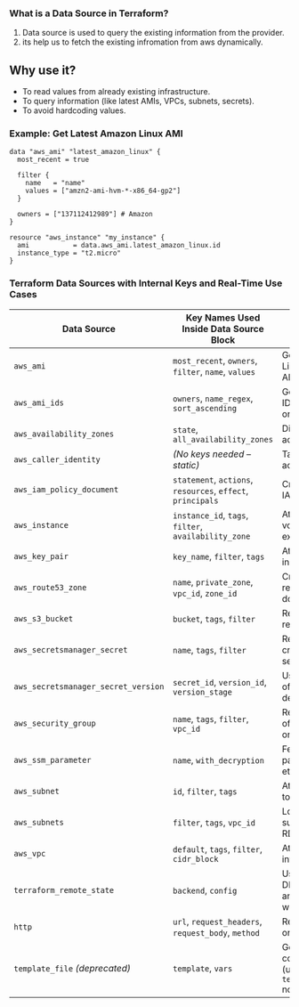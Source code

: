### What is a Data Source in Terraform?
1. Data source is used to query the existing information from the provider.
2. its help us to fetch the existing infromation from aws dynamically.

## Why use it?
* To read values from already existing infrastructure.
* To query information (like latest AMIs, VPCs, subnets, secrets).
* To avoid hardcoding values.

### Example: Get Latest Amazon Linux AMI
```
data "aws_ami" "latest_amazon_linux" {
  most_recent = true

  filter {
    name   = "name"
    values = ["amzn2-ami-hvm-*-x86_64-gp2"]
  }

  owners = ["137112412989"] # Amazon
}

resource "aws_instance" "my_instance" {
  ami           = data.aws_ami.latest_amazon_linux.id
  instance_type = "t2.micro"
}
```


### Terraform Data Sources with Internal Keys and Real-Time Use Cases

| **Data Source**                     | **Key Names Used Inside Data Source Block**                 | **Real-Time Use Case**                                     |
| ----------------------------------- | ----------------------------------------------------------- | ---------------------------------------------------------- |
| `aws_ami`                           | `most_recent`, `owners`, `filter`, `name`, `values`         | Get latest Amazon Linux or Ubuntu AMI                      |
| `aws_ami_ids`                       | `owners`, `name_regex`, `sort_ascending`                    | Get all Ubuntu AMI IDs for automation or filtering         |
| `aws_availability_zones`            | `state`, `all_availability_zones`                           | Distribute EC2s across AZs                                 |
| `aws_caller_identity`               | *(No keys needed – static)*                                 | Tag infra with account ID                                  |
| `aws_iam_policy_document`           | `statement`, `actions`, `resources`, `effect`, `principals` | Create dynamic IAM policies                                |
| `aws_instance`                      | `instance_id`, `tags`, `filter`, `availability_zone`        | Attach new EBS volume to an existing instance              |
| `aws_key_pair`                      | `key_name`, `filter`, `tags`                                | Attach key to EC2 instances                                |
| `aws_route53_zone`                  | `name`, `private_zone`, `vpc_id`, `zone_id`                 | Create DNS records in existing domain                      |
| `aws_s3_bucket`                     | `bucket`, `tags`, `filter`                                  | Read bucket region or ARN                                  |
| `aws_secretsmanager_secret`         | `name`, `tags`, `filter`                                    | Read database credentials securely                         |
| `aws_secretsmanager_secret_version` | `secret_id`, `version_id`, `version_stage`                  | Use latest version of secret in deployments                |
| `aws_security_group`                | `name`, `tags`, `filter`, `vpc_id`                          | Reuse SG instead of creating a new one                     |
| `aws_ssm_parameter`                 | `name`, `with_decryption`                                   | Fetch DB password, config, etc.                            |
| `aws_subnet`                        | `id`, `filter`, `tags`                                      | Attach resources to existing subnets                       |
| `aws_subnets`                       | `filter`, `tags`, `vpc_id`                                  | Loop through subnets for ECS or RDS                        |
| `aws_vpc`                           | `default`, `tags`, `filter`, `cidr_block`                   | Attach EC2 or ALB into existing VPC                        |
| `terraform_remote_state`            | `backend`, `config`                                         | Use shared VPC or DB outputs from another workspace/module |
| `http`                              | `url`, `request_headers`, `request_body`, `method`          | Read remote JSON or IPs from API                           |
| `template_file` *(deprecated)*      | `template`, `vars`                                          | Generate config/user\_data (use `templatefile()` now)      |

